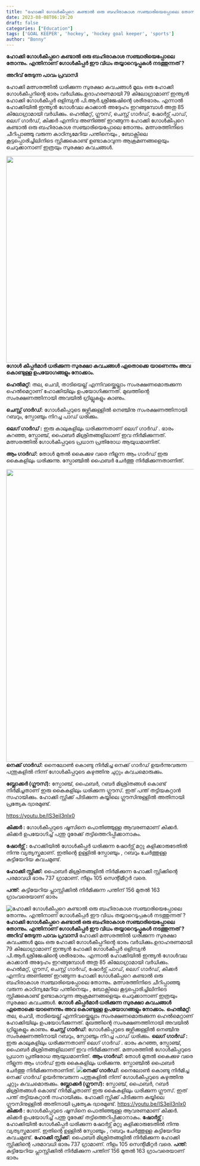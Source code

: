 ```yaml
---
title: "ഹോക്കി ഗോൾകീപ്പറെ കണ്ടാൽ ഒരു ബഹിരാകാശ സഞ്ചാരിയെപ്പോലെ തോന്നും. എന്തിനാണ് ഗോൾകീപ്പർ ഈ വിധം തയ്യാറെടുപ്പുകൾ നടത്തുന്നത് ?"
date: 2023-08-08T06:19:20
draft: false
categories: ["Education"]
tags: ['GOAL KEEPER', 'hockey', 'hockey goal keeper', 'sports']
author: "Bonny"
---
```


<strong>ഹോക്കി ഗോൾകീപ്പറെ കണ്ടാൽ ഒരു ബഹിരാകാശ സഞ്ചാരിയെപ്പോലെ തോന്നും. എന്തിനാണ് ഗോൾകീപ്പർ ഈ വിധം തയ്യാറെടുപ്പുകൾ നടത്തുന്നത് ?</strong>

<strong>അറിവ് തേടുന്ന പാവം പ്രവാസി</strong>

ഹോക്കി മത്സരത്തിൽ ധരിക്കുന്ന സുരക്ഷാ കവചങ്ങൾ മൂലം ഒരു ഹോക്കി ഗോൾകീപ്പറിന്റെ ഭാരം വർധിക്കും.ഉദാഹരണമായി 79 കിലോഗ്രാമാണ് ഇന്ത്യൻ ഹോക്കി ഗോൾകീപ്പർ ഒളിമ്പ്യൻ പി.ആർ.ശ്രീജേഷിന്റെ ശരീരഭാരം. എന്നാൽ ഹോക്കിയിൽ ഇന്ത്യൻ ഗോൾവല കാക്കാൻ അദ്ദേഹം ഇറങ്ങുമ്പോൾ അതു 85 കിലോഗ്രാമായി വർധിക്കും. ഹെൽമറ്റ്, ഗ്ലൗസ്, ചെസ്റ്റ് ഗാർഡ്, ഷോർട്സ് പാഡ്, ലെഗ് ഗാർഡ്, കിക്കർ എന്നിവ അണിഞ്ഞ് ഇറങ്ങുന്ന ഹോക്കി ഗോൾകീപ്പറെ കണ്ടാൽ ഒരു ബഹിരാകാശ സഞ്ചാരിയെപ്പോലെ തോന്നും. മത്സരത്തിനിടെ ചീറിപ്പാഞ്ഞു വരുന്ന കാഠിന്യമേറിയ പന്തിനെയും , ബോക്സിലെ കൂട്ടപ്പൊരിച്ചിലിനിടെ സ്റ്റിക്കുകൊണ്ട് ഉണ്ടാകാവുന്ന ആക്രമണങ്ങളെയും ചെറുക്കാനാണ് ഇത്രയും സുരക്ഷാ കവചങ്ങൾ.

<strong><a href="http://13.232.38.164/wp-content/uploads/2023/08/qqqqw.jpg"><img class="size-full wp-image-406590 aligncenter" src="http://13.232.38.164/wp-content/uploads/2023/08/qqqqw.jpg" alt="" width="720" height="554" /></a>ഗോൾ കീപ്പർമാർ ധരിക്കുന്ന സുരക്ഷാ കവചങ്ങൾ ഏതൊക്കെ യാണെന്നും അവ കൊണ്ടുള്ള ഉപയോഗങ്ങളും നോക്കാം.</strong>

<strong>ഹെൽമറ്റ്:</strong> തല, ചെവി, താടിയെല്ല് എന്നിവയ്ക്കെല്ലാം സംരക്ഷണമൊരുക്കുന്ന ഹെൽമെറ്റാണ് ഹോക്കിയിലും ഉപയോഗിക്കുന്നത്. മുഖത്തിന്റെ സംരക്ഷണത്തിനായി അവയിൽ ഗ്രില്ലുകളും കാണും.

<strong>ചെസ്റ്റ് ഗാർഡ്:</strong> ഗോൾകീപ്പറുടെ ജഴ്സിക്കുള്ളിൽ നെഞ്ചിനു സംരക്ഷണത്തിനായി റബറും, സ്പോഞ്ചും നിറച്ച പാഡ് ധരിക്കും.

<strong>ലെഗ് ഗാർഡ് :</strong> ഇരു കാലുകളിലും ധരിക്കുന്നതാണ് ലെഗ് ഗാർഡ് . ഭാരം കുറഞ്ഞ, സ്പോഞ്ച്, ഫൈബർ മിശ്രിതങ്ങളിലാണ് ഇവ നിർമിക്കുന്നത്. മത്സരത്തിൽ ഗോൾകീപ്പറുടെ പ്രധാന പ്രതിരോധ ആയുധമാണിത്.

<strong>ആം ഗാർഡ്:</strong> തോൾ മുതൽ കൈക്കുഴ വരെ നീളുന്ന ആം ഗാർഡ് ഇരു കൈകളിലും ധരിക്കുന്നു. സ്പോഞ്ചിൽ ഫൈബർ ചേർത്തു നിർമിക്കുന്നതാണിത്.

<strong><a href="http://13.232.38.164/wp-content/uploads/2023/08/dqqddfff.jpg"><img class="size-full wp-image-406591 aligncenter" src="http://13.232.38.164/wp-content/uploads/2023/08/dqqddfff.jpg" alt="" width="720" height="785" /></a>നെക്ക് ഗാർഡ്:</strong> നൈലോൺ കൊണ്ടു നിർ‌മിച്ച നെക്ക് ഗാർഡ് ഉയർന്നുവരുന്ന പന്തുകളിൽ‌ നിന്ന് ഗോൾകീപ്പറുടെ കഴുത്തിനു ചുറ്റും കവചമൊരുക്കും.

<strong>ബ്ലോക്കർ (ഗ്ലൗസ്):</strong> സ്പോഞ്ച്, ഫൈബർ, റബർ മിശ്രിതങ്ങൾ കൊണ്ട് നിർമിച്ചതാണ് ഇരു കൈകളിലും ധരിക്കുന്ന ഗ്ലൗസ്. ഇത് പന്ത് തട്ടിയകറ്റാൻ സഹായിക്കും. ഹോക്കി സ്റ്റിക്ക് പിടിക്കുന്ന കയ്യിലെ ഗ്ലൗസിനുള്ളിൽ‌ അതിനായി പ്രത്യേക ദ്വാരമുണ്ട്.

https://youtu.be/IS3eiI3nIx0

<strong>കിക്കർ :</strong> ഗോൾകീപ്പറുടെ ഷൂസിനെ പൊതിഞ്ഞുള്ള ആവരണമാണ് കിക്കർ. കിക്കർ ഉപയോഗിച്ച് പന്തു ദൂരേക്ക് തട്ടിത്തെറിപ്പിക്കാനാകും.

<strong>ഷോർട്സ് :</strong> ഹോക്കിയിൽ ഗോൾകീപ്പർ‌ ധരിക്കുന്ന ഷോർട്സ് മറ്റു കളിക്കാരുടേതിൽ നിന്നു വ്യത്യസ്തമാണ്. ഇതിന്റെ ഉള്ളിൽ സ്പോഞ്ചും , റബറും ചേർത്തുള്ള കട്ടിയേറിയ കവചമുണ്ട്.

<strong>ഹോക്കി സ്റ്റിക്ക്:</strong> ഫൈബർ മിശ്രിതങ്ങളിൽ നിർമിക്കുന്ന ഹോക്കി സ്റ്റിക്കിന്റെ പരമാവധി ഭാരം 737 ഗ്രാമാണ്. നീളം 105 സെന്റിമീറ്റർ വരെ.

<strong>പന്ത്:</strong> കട്ടിയേറിയ പ്ലാസ്റ്റിക്കിൽ നിർമിക്കുന്ന പന്തിന് 156 മുതൽ 163 ഗ്രാംവരെയാണ് ഭാരം


![ഹോക്കി ഗോൾകീപ്പറെ കണ്ടാൽ ഒരു ബഹിരാകാശ സഞ്ചാരിയെപ്പോലെ തോന്നും. എന്തിനാണ് ഗോൾകീപ്പർ ഈ വിധം തയ്യാറെടുപ്പുകൾ നടത്തുന്നത് ?](http://13.232.38.164/wp-content/uploads/2023/08/qqqqw.jpg)**ഹോക്കി ഗോൾകീപ്പറെ കണ്ടാൽ ഒരു ബഹിരാകാശ സഞ്ചാരിയെപ്പോലെ തോന്നും. എന്തിനാണ് ഗോൾകീപ്പർ ഈ വിധം തയ്യാറെടുപ്പുകൾ നടത്തുന്നത് ?** **അറിവ് തേടുന്ന പാവം പ്രവാസി** ഹോക്കി മത്സരത്തിൽ ധരിക്കുന്ന സുരക്ഷാ കവചങ്ങൾ മൂലം ഒരു ഹോക്കി ഗോൾകീപ്പറിന്റെ ഭാരം വർധിക്കും.ഉദാഹരണമായി 79 കിലോഗ്രാമാണ് ഇന്ത്യൻ ഹോക്കി ഗോൾകീപ്പർ ഒളിമ്പ്യൻ പി.ആർ.ശ്രീജേഷിന്റെ ശരീരഭാരം. എന്നാൽ ഹോക്കിയിൽ ഇന്ത്യൻ ഗോൾവല കാക്കാൻ അദ്ദേഹം ഇറങ്ങുമ്പോൾ അതു 85 കിലോഗ്രാമായി വർധിക്കും. ഹെൽമറ്റ്, ഗ്ലൗസ്, ചെസ്റ്റ് ഗാർഡ്, ഷോർട്സ് പാഡ്, ലെഗ് ഗാർഡ്, കിക്കർ എന്നിവ അണിഞ്ഞ് ഇറങ്ങുന്ന ഹോക്കി ഗോൾകീപ്പറെ കണ്ടാൽ ഒരു ബഹിരാകാശ സഞ്ചാരിയെപ്പോലെ തോന്നും. മത്സരത്തിനിടെ ചീറിപ്പാഞ്ഞു വരുന്ന കാഠിന്യമേറിയ പന്തിനെയും , ബോക്സിലെ കൂട്ടപ്പൊരിച്ചിലിനിടെ സ്റ്റിക്കുകൊണ്ട് ഉണ്ടാകാവുന്ന ആക്രമണങ്ങളെയും ചെറുക്കാനാണ് ഇത്രയും സുരക്ഷാ കവചങ്ങൾ. **[](http://13.232.38.164/wp-content/uploads/2023/08/qqqqw.jpg)ഗോൾ കീപ്പർമാർ ധരിക്കുന്ന സുരക്ഷാ കവചങ്ങൾ ഏതൊക്കെ യാണെന്നും അവ കൊണ്ടുള്ള ഉപയോഗങ്ങളും നോക്കാം.** **ഹെൽമറ്റ്:** തല, ചെവി, താടിയെല്ല് എന്നിവയ്ക്കെല്ലാം സംരക്ഷണമൊരുക്കുന്ന ഹെൽമെറ്റാണ് ഹോക്കിയിലും ഉപയോഗിക്കുന്നത്. മുഖത്തിന്റെ സംരക്ഷണത്തിനായി അവയിൽ ഗ്രില്ലുകളും കാണും. **ചെസ്റ്റ് ഗാർഡ്:** ഗോൾകീപ്പറുടെ ജഴ്സിക്കുള്ളിൽ നെഞ്ചിനു സംരക്ഷണത്തിനായി റബറും, സ്പോഞ്ചും നിറച്ച പാഡ് ധരിക്കും. **ലെഗ് ഗാർഡ് :** ഇരു കാലുകളിലും ധരിക്കുന്നതാണ് ലെഗ് ഗാർഡ് . ഭാരം കുറഞ്ഞ, സ്പോഞ്ച്, ഫൈബർ മിശ്രിതങ്ങളിലാണ് ഇവ നിർമിക്കുന്നത്. മത്സരത്തിൽ ഗോൾകീപ്പറുടെ പ്രധാന പ്രതിരോധ ആയുധമാണിത്. **ആം ഗാർഡ്:** തോൾ മുതൽ കൈക്കുഴ വരെ നീളുന്ന ആം ഗാർഡ് ഇരു കൈകളിലും ധരിക്കുന്നു. സ്പോഞ്ചിൽ ഫൈബർ ചേർത്തു നിർമിക്കുന്നതാണിത്. **[![](http://13.232.38.164/wp-content/uploads/2023/08/dqqddfff.jpg)](http://13.232.38.164/wp-content/uploads/2023/08/dqqddfff.jpg)നെക്ക് ഗാർഡ്:** നൈലോൺ കൊണ്ടു നിർ‌മിച്ച നെക്ക് ഗാർഡ് ഉയർന്നുവരുന്ന പന്തുകളിൽ‌ നിന്ന് ഗോൾകീപ്പറുടെ കഴുത്തിനു ചുറ്റും കവചമൊരുക്കും. **ബ്ലോക്കർ (ഗ്ലൗസ്):** സ്പോഞ്ച്, ഫൈബർ, റബർ മിശ്രിതങ്ങൾ കൊണ്ട് നിർമിച്ചതാണ് ഇരു കൈകളിലും ധരിക്കുന്ന ഗ്ലൗസ്. ഇത് പന്ത് തട്ടിയകറ്റാൻ സഹായിക്കും. ഹോക്കി സ്റ്റിക്ക് പിടിക്കുന്ന കയ്യിലെ ഗ്ലൗസിനുള്ളിൽ‌ അതിനായി പ്രത്യേക ദ്വാരമുണ്ട്. https://youtu.be/IS3eiI3nIx0 **കിക്കർ :** ഗോൾകീപ്പറുടെ ഷൂസിനെ പൊതിഞ്ഞുള്ള ആവരണമാണ് കിക്കർ. കിക്കർ ഉപയോഗിച്ച് പന്തു ദൂരേക്ക് തട്ടിത്തെറിപ്പിക്കാനാകും. **ഷോർട്സ് :** ഹോക്കിയിൽ ഗോൾകീപ്പർ‌ ധരിക്കുന്ന ഷോർട്സ് മറ്റു കളിക്കാരുടേതിൽ നിന്നു വ്യത്യസ്തമാണ്. ഇതിന്റെ ഉള്ളിൽ സ്പോഞ്ചും , റബറും ചേർത്തുള്ള കട്ടിയേറിയ കവചമുണ്ട്. **ഹോക്കി സ്റ്റിക്ക്:** ഫൈബർ മിശ്രിതങ്ങളിൽ നിർമിക്കുന്ന ഹോക്കി സ്റ്റിക്കിന്റെ പരമാവധി ഭാരം 737 ഗ്രാമാണ്. നീളം 105 സെന്റിമീറ്റർ വരെ. **പന്ത്:** കട്ടിയേറിയ പ്ലാസ്റ്റിക്കിൽ നിർമിക്കുന്ന പന്തിന് 156 മുതൽ 163 ഗ്രാംവരെയാണ് ഭാരം
